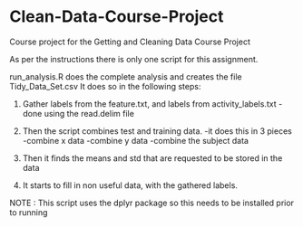 # Clean-Data-Course-Project
Course project for the Getting and Cleaning Data Course Project

As per the instructions there is only one script for this assignment.

run_analysis.R does the complete analysis and creates the file Tidy_Data_Set.csv
It does so in the following steps:
  1. Gather labels from the feature.txt, and labels from activity_labels.txt
    -done using the read.delim file
  
  2. Then the script combines test and training data.
    -it does this in 3 pieces
    -combine x data
    -combine y data
    -combine the subject data
    
  3. Then it finds the means and std that are requested to be stored in the data
    
  4. It starts to fill in non useful data, with the gathered labels.

  

NOTE  : This script uses the dplyr package so this needs to be installed prior to running
